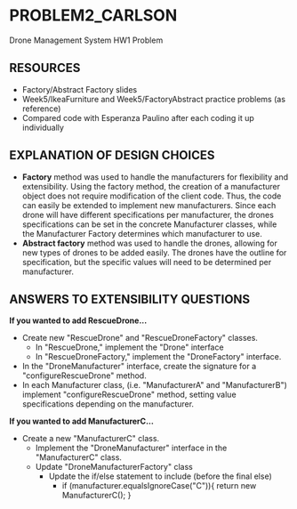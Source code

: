 # PROBLEM2_CARLSON
Drone Management System HW1 Problem

## RESOURCES
- Factory/Abstract Factory slides
- Week5/IkeaFurniture and Week5/FactoryAbstract practice problems (as reference)
- Compared code with Esperanza Paulino after each coding it up individually

## EXPLANATION OF DESIGN CHOICES
- **Factory** method was used to handle the manufacturers for flexibility and extensibility. Using the factory method, the creation of a manufacturer object does not require modification of the client code. Thus, the code can easily be extended to implement new manufacturers. Since each drone will have different specifications per manufacturer, the drones specifications can be set in the concrete Manufacturer classes, while the Manufacturer Factory determines which manufacturer to use. 
- **Abstract factory** method was used to handle the drones, allowing for new types of drones to be added easily. The drones have the outline for specification, but the specific values will need to be determined per manufacturer.

## ANSWERS TO EXTENSIBILITY QUESTIONS
**If you wanted to add RescueDrone...**
- Create new "RescueDrone" and "RescueDroneFactory" classes.
  - In "RescueDrone," implement the "Drone" interface
  - In "RescueDroneFactory," implement the "DroneFactory" interface.
- In the "DroneManufacturer" interface, create the signature for a "configureRescueDrone" method.
- In each Manufacturer class, (i.e. "ManufacturerA" and "ManufacturerB") implement "configureRescueDrone" method, setting value specifications depending on the manufacturer.

**If you wanted to add ManufacturerC...**
- Create a new "ManufacturerC" class.
  - Implement the "DroneManufacturer" interface in the "ManufacturerC" class.
  - Update "DroneManufacturerFactory" class
    - Update the if/else statement to include (before the final else)
      - if (manufacturer.equalsIgnoreCase("C")){ return new ManufacturerC(); } 
